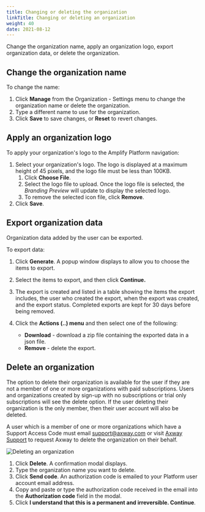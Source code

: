 ```yaml
---
title: Changing or deleting the organization
linkTitle: Changing or deleting an organization
weight: 40
date: 2021-08-12
---
```

Change the organization name, apply an organization logo, export organization data, or delete the organization.

## Change the organization name

To change the name:

1. Click **Manage** from the Organization - Settings menu to change the organization name or delete the organization.
2. Type a different name to use for the organization.
3. Click **Save** to save changes, or **Reset** to revert changes.

## Apply an organization logo

To apply your organization's logo to the Amplify Platform navigation:

1. Select your organization's logo. The logo is displayed at a maximum height of 45 pixels, and the logo file must be less than 100KB.
    1. Click **Choose File**.
    2. Select the logo file to upload. Once the logo file is selected, the *Branding Preview* will update to display the selected logo.
    3. To remove the selected icon file, click **Remove**.
2. Click **Save**.

## Export organization data

Organization data added by the user can be exported.

To export data:

1. Click **Generate**. A popup window displays to allow you to choose the items to export.
2. Select the items to export, and then click **Continue.**
3. The export is created and listed in a table showing the items the export includes, the user who created the export, when the export was created, and the export status. Completed exports are kept for 30 days before being removed.
4. Click the **Actions (..) menu** and then select one of the following:

    * **Download** - download a zip file containing the exported data in a json file.
    * **Remove** - delete the export.

## Delete an organization

The option to delete their organization is available for the user if they are not a member of one or more organizations with paid subscriptions. Users and organizations created by sign-up with no subscriptions or trial only subscriptions will see the delete option. If the user deleting their organization is the only member, then their user account will also be deleted.

A user which is a member of one or more organizations which have a Support Access Code must email support@axway.com or visit [Axway Support](https://support.axway.com/) to request Axway to delete the organization on their behalf.

![Deleting an organization](/Images/organization_settings_manage.png)

1. Click **Delete**. A confirmation modal displays.
2. Type the organization name you want to delete.
3. Click **Send code**. An authorization code is emailed to your Platform user account email address.
4. Copy and paste or type the authorization code received in the email into the **Authorization code** field in the modal.
5. Click **I understand that this is a permanent and irreversible. Continue**.
